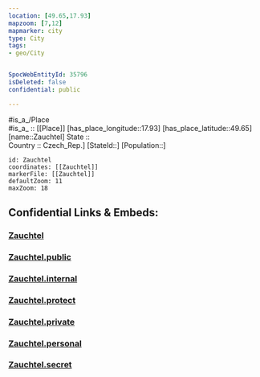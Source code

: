 ```yaml
---
location: [49.65,17.93] 
mapzoom: [7,12] 
mapmarker: city 
type: City
tags:
- geo/City


SpocWebEntityId: 35796
isDeleted: false
confidential: public

---
```

#is_a_/Place  
#is_a_ :: [[Place]] 
[has_place_longitude::17.93] 
[has_place_latitude::49.65] 
[name::Zauchtel] 
State ::  
Country :: Czech_Rep.] 
[StateId::] 
[Population::] 



```leaflet
id: Zauchtel
coordinates: [[Zauchtel]] 
markerFile: [[Zauchtel]] 
defaultZoom: 11 
maxZoom: 18
```


## Confidential Links & Embeds: 

### [Zauchtel](/_Standards/Earth/Continent/Europe/Europe~Central/Czech_Republic/regions~Czech_Republic/Moravskoslezský/City/Zauchtel.md) 

### [Zauchtel.public](/_public/Earth/Continent/Europe/Europe~Central/Czech_Republic/regions~Czech_Republic/Moravskoslezský/City/Zauchtel.public.md) 

### [Zauchtel.internal](/_internal/Earth/Continent/Europe/Europe~Central/Czech_Republic/regions~Czech_Republic/Moravskoslezský/City/Zauchtel.internal.md) 

### [Zauchtel.protect](/_protect/Earth/Continent/Europe/Europe~Central/Czech_Republic/regions~Czech_Republic/Moravskoslezský/City/Zauchtel.protect.md) 

### [Zauchtel.private](/_private/Earth/Continent/Europe/Europe~Central/Czech_Republic/regions~Czech_Republic/Moravskoslezský/City/Zauchtel.private.md) 

### [Zauchtel.personal](/_personal/Earth/Continent/Europe/Europe~Central/Czech_Republic/regions~Czech_Republic/Moravskoslezský/City/Zauchtel.personal.md) 

### [Zauchtel.secret](/_secret/Earth/Continent/Europe/Europe~Central/Czech_Republic/regions~Czech_Republic/Moravskoslezský/City/Zauchtel.secret.md)

